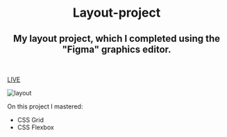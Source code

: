<h1 align = "center">Layout-project</h1>
<h2 align = "center">My layout project, which I completed using the "Figma" graphics editor.</h2><br>



<a href="https://vladyslavos.github.io/Layout-project/">LIVE</a>

![layout](https://user-images.githubusercontent.com/67589338/103480243-d617e980-4ddb-11eb-83d3-ca69dc692cc4.png)

<p>On this project I mastered:</p>
<ul>
    <li>CSS Grid</li>
    <li>CSS Flexbox</li>
</ul>

